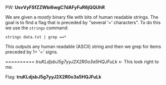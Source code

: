 PW: **UsvVyFSfZZWbi6wgC7dAFyFuR6jQQUhR**

We are given a *mostly* binary file with bits of human readable strings. The goal is to find a flag that is preceded by "several ‘=’ characters".
To do this we use the `strings` command:

`strings data.txt | grep ==*`

This outputs any human readable (ASCII) string and then we grep for items preceded by 1+ '=' signs.

*========== truKLdjsbJ5g7yyJ2X2R0o3a5HQJFuLk* <- This look right to me.

Flag: **truKLdjsbJ5g7yyJ2X2R0o3a5HQJFuLk**
